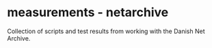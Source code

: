 # measurements - netarchive

Collection of scripts and test results from working with the Danish Net Archive.
